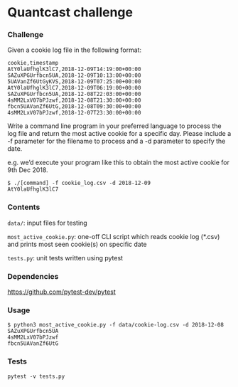# Quantcast challenge

### Challenge

Given a cookie log file in the following format:
```
cookie,timestamp
AtY0laUfhglK3lC7,2018-12-09T14:19:00+00:00
SAZuXPGUrfbcn5UA,2018-12-09T10:13:00+00:00
5UAVanZf6UtGyKVS,2018-12-09T07:25:00+00:00
AtY0laUfhglK3lC7,2018-12-09T06:19:00+00:00
SAZuXPGUrfbcn5UA,2018-12-08T22:03:00+00:00
4sMM2LxV07bPJzwf,2018-12-08T21:30:00+00:00
fbcn5UAVanZf6UtG,2018-12-08T09:30:00+00:00
4sMM2LxV07bPJzwf,2018-12-07T23:30:00+00:00
```

Write a command line program in your preferred language to process the log file and return the most active
cookie for a specific day. Please include a -f parameter for the filename to process and a -d parameter to
specify the date.

e.g. we’d execute your program like this to obtain the most active cookie for 9th Dec 2018.

```
$ ./[command] -f cookie_log.csv -d 2018-12-09
AtY0laUfhglK3lC7
```

### Contents
`data/`: input files for testing

`most_active_cookie.py`: one-off CLI script which reads cookie log (*.csv) and prints most seen cookie(s) on specific date 

`tests.py`: unit tests written using pytest

### Dependencies
https://github.com/pytest-dev/pytest

### Usage
```
$ python3 most_active_cookie.py -f data/cookie-log.csv -d 2018-12-08
SAZuXPGUrfbcn5UA
4sMM2LxV07bPJzwf
fbcn5UAVanZf6UtG
```

### Tests
```
pytest -v tests.py
```
